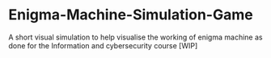 # Enigma-Machine-Simulation-Game
A short visual simulation to help visualise the working of enigma machine as done for the Information and cybersecurity course 
[WIP]
